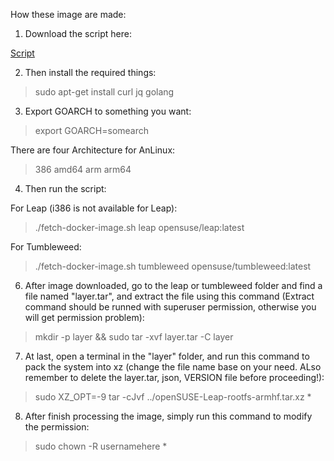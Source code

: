 How these image are made:

1. Download the script here:

[Script](https://github.com/EXALAB/AnLinux-Resources/tree/master/Tools/Docker)

2. Then install the required things:

> sudo apt-get install curl jq golang

3. Export GOARCH to something you want:

> export GOARCH=somearch

There are four Architecture for AnLinux:

> 386
amd64
arm
arm64

4. Then run the script:

For Leap (i386 is not available for Leap):

> ./fetch-docker-image.sh leap opensuse/leap:latest

For Tumbleweed:

> ./fetch-docker-image.sh tumbleweed opensuse/tumbleweed:latest

6. After image downloaded, go to the leap or tumbleweed folder and find a file named "layer.tar", and extract the file using this command (Extract command should be runned with superuser permission, otherwise you will get permission problem):

> mkdir -p layer && sudo tar -xvf layer.tar -C layer

7. At last, open a terminal in the "layer" folder, and run this command to pack the system into xz (change the file name base on your need. ALso remember to delete the layer.tar, json, VERSION file before proceeding!):

> sudo XZ_OPT=-9 tar -cJvf ../openSUSE-Leap-rootfs-armhf.tar.xz *

8. After finish processing the image, simply run this command to modify the permission:

> sudo chown -R usernamehere *

